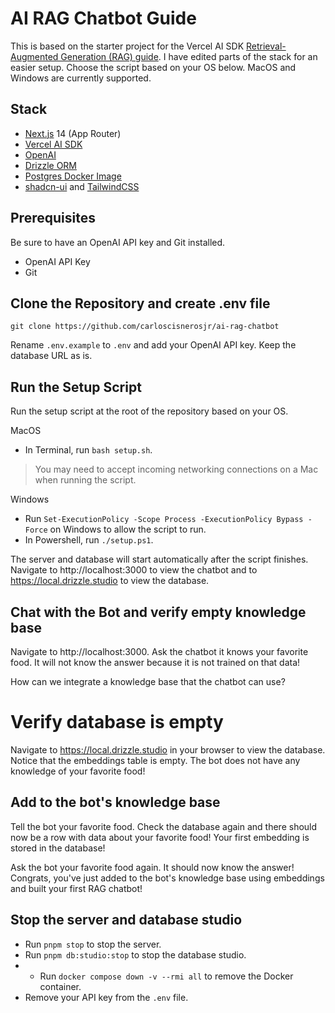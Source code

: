 # AI RAG Chatbot Guide

This is based on the starter project for the Vercel AI SDK [Retrieval-Augmented Generation (RAG) guide](https://sdk.vercel.ai/docs/guides/rag-chatbot). I have edited parts of the stack for an easier setup. Choose the script based on your OS below. MacOS and Windows are currently supported.

## Stack

- [Next.js](https://nextjs.org) 14 (App Router)
- [Vercel AI SDK](https://sdk.vercel.ai/docs)
- [OpenAI](https://openai.com)
- [Drizzle ORM](https://orm.drizzle.team)
- [Postgres Docker Image](https://hub.docker.com/r/supabase/postgres)
- [shadcn-ui](https://ui.shadcn.com) and [TailwindCSS](https://tailwindcss.com)

## Prerequisites

Be sure to have an OpenAI API key and Git installed.
- OpenAI API Key
- Git 

## Clone the Repository and create .env file

`git clone https://github.com/carloscisnerosjr/ai-rag-chatbot`

Rename `.env.example` to `.env` and add your OpenAI API key. Keep the database URL as is.

## Run the Setup Script

Run the setup script at the root of the repository based on your OS.

MacOS

- In Terminal, run `bash setup.sh`.

> You may need to accept incoming networking connections on a Mac when running the script.

Windows

- Run `Set-ExecutionPolicy -Scope Process -ExecutionPolicy Bypass -Force` on Windows to allow the script to run.   
- In Powershell, run `./setup.ps1`.

The server and database will start automatically after the script finishes. Navigate to http://localhost:3000 to view the chatbot and to https://local.drizzle.studio to view the database. 

## Chat with the Bot and verify empty knowledge base

Navigate to http://localhost:3000. Ask the chatbot it knows your favorite food. It will not know the answer because it is not trained on that data!

How can we integrate a knowledge base that the chatbot can use?

# Verify database is empty

Navigate to https://local.drizzle.studio in your browser to view the database. Notice that the embeddings table is empty. The bot does not have any knowledge of your favorite food!

## Add to the bot's knowledge base

Tell the bot your favorite food. Check the database again and there should now be a row with data about your favorite food! Your first embedding is stored in the database!

Ask the bot your favorite food again. It should now know the answer! Congrats, you've just added to the bot's knowledge base using embeddings and built your first RAG chatbot!

## Stop the server and database studio

- Run `pnpm stop` to stop the server. 
- Run `pnpm db:studio:stop` to stop the database studio. 
- - Run `docker compose down -v --rmi all` to remove the Docker container.
- Remove your API key from the `.env` file.

